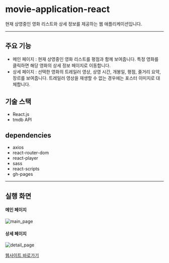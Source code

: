 # movie-application-react

현재 상영중인 영화 리스트와 상세 정보를 제공하는 웹 애플리케이션입니다.

---

## 주요 기능

- 메인 페이지 : 현재 상영중인 영화 리스트를 평점과 함께 보여줍니다. 특정 영화를 클릭하면 해당 영화의 상세 정보 페이지로 이동합니다.
- 상세 페이지 : 선택한 영화의 트레일러 영상, 상영 시간, 개봉일, 평점, 줄거리 요약, 장르를 보여줍니다. 트레일러 영상을 재생할 수 없는 경우에는 포스터 이미지로 대체합니다.


## 기술 스택

- React.js
- tmdb API


## dependencies

- axios
- react-router-dom
- react-player
- sass
- react-scripts
- gh-pages

---

## 실행 화면

#### 메인 페이지
![main_page](https://github.com/user-attachments/assets/8115f0bb-8d24-4298-9062-2aca561e43da)


#### 상세 페이지
![detail_page](https://github.com/user-attachments/assets/29d99de6-384a-44a5-a08a-87ebedae9f19)


[웹사이트 바로가기](https://ahyng.github.io/movie-application-react/)

